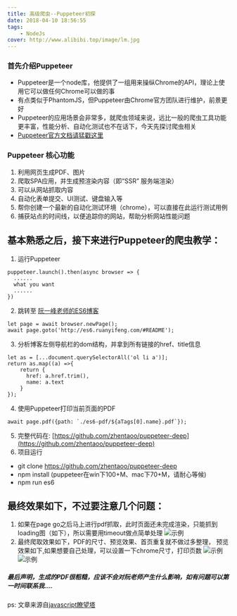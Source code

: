 ```yaml
---
title: 高级爬虫--Puppeteer初探
date: 2018-04-10 18:56:55
tags: 
    - NodeJs
cover: http://www.alibibi.top/image/lm.jpg
---
```

### 首先介绍Puppeteer
* Puppeteer是一个node库，他提供了一组用来操纵Chrome的API，理论上使用它可以做任何Chrome可以做的事
* 有点类似于PhantomJS，但Puppeteer由Chrome官方团队进行维护，前景更好
* Puppeteer的应用场景会非常多，就爬虫领域来说，远比一般的爬虫工具功能更丰富，性能分析、自动化测试也不在话下，今天先探讨爬虫相关
* [Puppeteer官方文档请猛戳这里](https://github.com/GoogleChrome/puppeteer/blob/master/docs/api.md#puppeteerlaunchoptions)

### Puppeteer 核心功能
1. 利用网页生成PDF、图片
2. 爬取SPA应用，并生成预渲染内容（即“SSR” 服务端渲染）
3. 可以从网站抓取内容
4. 自动化表单提交、UI测试、键盘输入等
5. 帮你创建一个最新的自动化测试环境（chrome），可以直接在此运行测试用例
6. 捕获站点的时间线，以便追踪你的网站，帮助分析网站性能问题

## 基本熟悉之后，接下来进行Puppeteer的爬虫教学：
1. 运行Puppeteer
```
puppeteer.launch().then(async browser => {
  ......
  what you want
  ......
})
```
2. 跳转至 [阮一峰老师的ES6博客](http://es6.ruanyifeng.com/#README)
```
let page = await browser.newPage();
await page.goto('http://es6.ruanyifeng.com/#README');
```
3. 分析博客左侧导航栏的dom结构，并拿到所有链接的href、title信息
```
let as = [...document.querySelectorAll('ol li a')];
return as.map((a) =>{
    return {
      href: a.href.trim(),
      name: a.text
    }
});
```
4. 使用Puppeteer打印当前页面的PDF
```
await page.pdf({path: `./es6-pdf/${aTags[0].name}.pdf`});
```
5. 完整代码在: [https://github.com/zhentaoo/puppeteer-deep](https://github.com/zhentaoo/puppeteer-deep)
6. 项目运行
* git clone https://github.com/zhentaoo/puppeteer-deep
* npm install (puppeteer在win下100+M、mac下70+M，请耐心等候)
* npm run es6

## 最终效果如下，不过要注意几个问题：
1. 如果在page go之后马上进行pdf抓取，此时页面还未完成渲染，只能抓到loading图（如下），所以需要用timeout做点简单处理
![示例](http://www.zhentaoo.com/img/puppeteer.png "示例")
2. 最终爬取效果如下，PDF的尺寸、预览效果、首页重复就不做过多整理， 预览效果如下,如果想要自己处理，可以设置一下chrome尺寸，打印页数
![示例](http://www.zhentaoo.com/img/es6-pdf.png "示例")
![示例](http://www.zhentaoo.com/img/es6.png "示例")

##### 最后声明，生成的PDF很粗糙，应该不会对阮老师产生什么影响，如有问题可以第一时间联系我….


ps:
文章来源自[javascript瞭望塔](http://www.zhentaoo.com/2017/08/17/Puppeteer/)